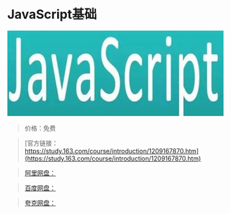 # JavaScript基础

![img](../../../assets/study163/free/59974e86a18647e09ef152511f677444.jpg)

> 价格：免费

> [官方链接：https://study.163.com/course/introduction/1209167870.htm](https://study.163.com/course/introduction/1209167870.htm)

> [阿里网盘：]()

> [百度网盘：]()

> [夸克网盘：]()
